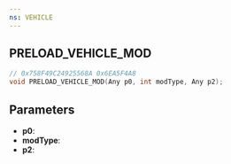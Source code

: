 ```yaml
---
ns: VEHICLE
---
```

## PRELOAD_VEHICLE_MOD

```c
// 0x758F49C24925568A 0x6EA5F4A8
void PRELOAD_VEHICLE_MOD(Any p0, int modType, Any p2);
```


## Parameters
* **p0**: 
* **modType**: 
* **p2**: 

